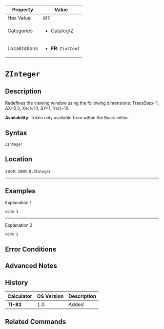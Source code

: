 | Property      | Value |
|---------------|-------|
| Hex Value     | `$8C`|
| Categories    | <ul><li>Catalog\Z</li></ul> |
| Localizations | <ul><li><b>FR</b>: `ZintConf`</li></ul> |

# `ZInteger`

## Description
Redefines the viewing window using the following dimensions: TraceStep=1, ΔX=0.5, Xscl=10, ΔY=1, Yscl=10.


<b>Availability</b>: Token only available from within the Basic editor.

## Syntax
`ZInteger`

## Location
<kbd>zoom</kbd>, `ZOOM`, `8:ZInteger`
<hr>

## Examples

Explanation 1
```ti-basic
code 1
```
---
Explanation 2
```ti-basic
code 2
```

## Error Conditions


## Advanced Notes


## History
| Calculator | OS Version | Description |
|------------|------------|-------------|
| <b>TI-82</b> | 1.0 | Added

## Related Commands

    